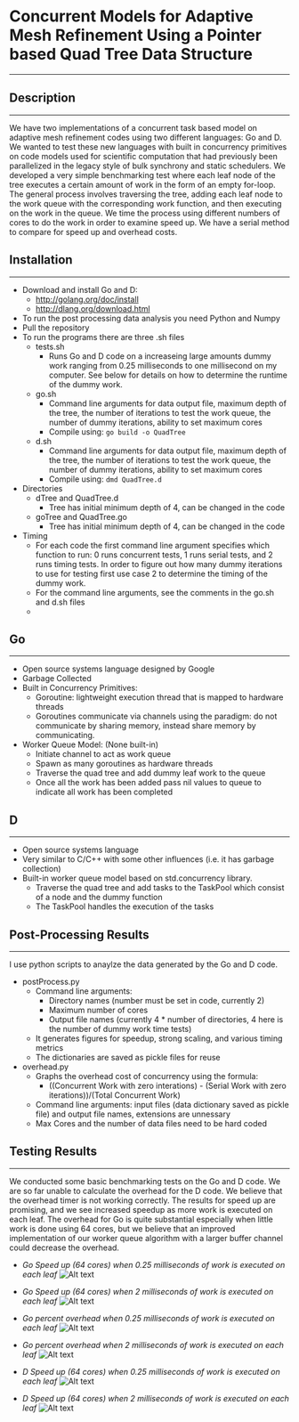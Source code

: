 # Concurrent Models for Adaptive Mesh Refinement Using a Pointer based Quad Tree Data Structure
---

## Description
---

We have two implementations of a concurrent task based model on adaptive mesh 
refinement codes using two different languages: Go and D. We wanted to test these 
new languages with built in concurrency primitives on code models used for 
scientific computation that had previously been parallelized in the legacy style 
of bulk synchrony and static schedulers.  We developed a very simple
benchmarking test where each leaf node of the tree executes a certain amount of
work in the form of an empty for-loop.  The general process involves traversing
the tree, adding each leaf node to the work queue with the corresponding work
function, and then executing on the work in the queue.  We time the process
using different numbers of cores to do the work in order to examine speed up.
We have a serial method to compare for speed up and overhead costs. 

## Installation
---
* Download and install Go and D:
	* http://golang.org/doc/install
	* http://dlang.org/download.html
* To run the post processing data analysis you need Python and Numpy
* Pull the repository
* To run the programs there are three .sh files 
	* tests.sh
		* Runs Go and D code on a increaseing large amounts dummy work
		  ranging from 0.25 milliseconds to one millisecond on my
		  computer.  See below for details on how to determine the
		  runtime of the dummy work.
	* go.sh 
		* Command line arguments for data output file, maximum depth of
		  the tree, the number of iterations to test the work queue, the
		  number of dummy iterations, ability to set maximum cores
		* Compile using: `go build -o QuadTree`	
	* d.sh	
		* Command line arguments for data output file, maximum depth of
		  the tree, the number of iterations to test the work queue, the
		  number of dummy iterations, ability to set maximum cores
		* Compile using: `dmd QuadTree.d`
* Directories
	* dTree and QuadTree.d
		* Tree has initial minimum depth of 4, can be changed in the
		  code
	* goTree and QuadTree.go
		* Tree has initial minimum depth of 4, can be changed in the
		  code
* Timing
	* For each code the first command line argument specifies which function
	  to run: 0 runs concurrent tests, 1 runs serial tests, and 2 runs
	  timing tests.  In order to figure out how many dummy iterations to use 
	  for testing first use case 2 to determine the timing of the dummy work.
	* For the command line arguments, see the comments in the go.sh and d.sh
	  files
	*  

## Go
---
* Open source systems language designed by Google
* Garbage Collected
* Built in Concurrency Primitives:
	* Goroutine: lightweight execution thread that is mapped to hardware
	  threads
	* Goroutines communicate via channels using the paradigm: do not
	  communicate by sharing memory, instead share memory by communicating.	
* Worker Queue Model: (None built-in)
	* Initiate channel to act as work queue
	* Spawn as many goroutines as hardware threads
	* Traverse the quad tree and add dummy leaf work to the queue
	* Once all the work has been added pass nil values to queue to indicate
	  all work has been completed


## D
---
* Open source systems language
* Very similar to C/C++ with some other influences (i.e. it has garbage
  collection)
* Built-in worker queue model based on std.concurrency library.
	* Traverse the quad tree and add tasks to the TaskPool which consist of
	  a node and the dummy function
	* The TaskPool handles the execution of the tasks

## Post-Processing Results
---
I use python scripts to anaylze the data generated by the Go and D code. 
* postProcess.py
	* Command line arguments: 
		* Directory names (number must be set in code, currently 2)
		* Maximum number of cores
		* Output file names (currently 4 * number of directories, 4 here
		  is the number of dummy work time tests)
	* It generates figures for speedup, strong scaling, and various
	  timing metrics
	* The dictionaries are saved as pickle files for reuse
* overhead.py
	* Graphs the overhead cost of concurrency using the formula:
		* ((Concurrent Work with zero interations) - (Serial Work with zero iterations))/(Total Concurrent Work) 
	* Command line arguments: input files (data dictionary saved as pickle
	  file) and output file names, extensions are unnessary 
	* Max Cores and the number of data files need to be hard coded


## Testing Results
---
We conducted some basic benchmarking tests on the Go and D code.  We are so far
unable to calculate the overhead for the D code.  We believe that the overhead
timer is not working correctly.  The results for speed up are promising, and we
see increased speedup as more work is executed on each leaf.  The overhead for
Go is quite substantial especially when little work is done using 64 cores, but
we believe that an improved implementation of our worker queue algorithm with a
larger buffer channel could decrease the overhead.  


* _Go Speed up (64 cores) when 0.25 milliseconds of work is executed on each leaf_
![Alt text](goSpeedLow.png)


* _Go Speed up (64 cores) when 2 milliseconds of work is executed on each leaf_
![Alt text](goSpeedHigh.png)


* _Go percent overhead when 0.25 milliseconds of work is executed on each leaf_
![Alt text](goOverheadLow.png)


* _Go percent overhead when 2 milliseconds of work is executed on each leaf_
![Alt text](goOverheadHigh.png)


* _D Speed up (64 cores) when 0.25 milliseconds of work is executed on each leaf_
![Alt text](dSpeedLow.png)


* _D Speed up (64 cores) when 2 milliseconds of work is executed on each leaf_
![Alt text](dSpeedHigh.png)





